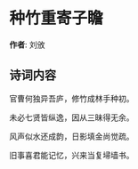 # 种竹重寄子瞻

**作者**: 刘攽

## 诗词内容

官曹何独异吾庐，修竹成林手种初。

未必七贤皆纵逸，因从三昧得无余。

风声似水还成韵，日影填金尚觉疏。

旧事喜君能记忆，兴来当复埽墙书。

